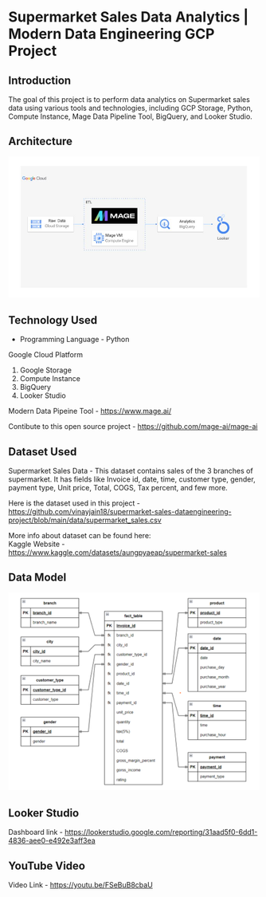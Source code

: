 # Supermarket Sales Data Analytics | Modern Data Engineering GCP Project

## Introduction

The goal of this project is to perform data analytics on Supermarket sales data using various tools and technologies, including GCP Storage, Python, Compute Instance, Mage Data Pipeline Tool, BigQuery, and Looker Studio.

## Architecture 
<img src="architecture.jpg">

## Technology Used
- Programming Language - Python

Google Cloud Platform
1. Google Storage
2. Compute Instance 
3. BigQuery
4. Looker Studio

Modern Data Pipeine Tool - https://www.mage.ai/

Contibute to this open source project - https://github.com/mage-ai/mage-ai

## Dataset Used
Supermarket Sales Data - This dataset contains sales of the 3 branches of supermarket. It has fields like Invoice id, date, time, customer type, gender, payment type, Unit price, Total, COGS, Tax percent, and few more.

Here is the dataset used in this project - https://github.com/vinayjain18/supermarket-sales-dataengineering-project/blob/main/data/supermarket_sales.csv

More info about dataset can be found here:<br>
Kaggle Website - https://www.kaggle.com/datasets/aungpyaeap/supermarket-sales

## Data Model
<img src="data-model.png">

## Looker Studio
Dashboard link - https://lookerstudio.google.com/reporting/31aad5f0-6dd1-4836-aee0-e492e3aff3ea

## YouTube Video
Video Link - https://youtu.be/FSeBuB8cbaU
